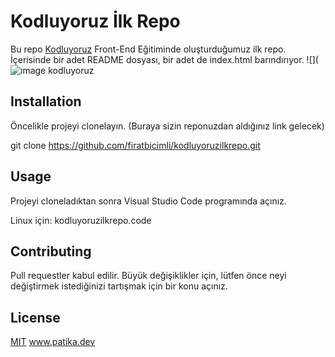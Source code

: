 # Kodluyoruz İlk Repo
Bu repo [Kodluyoruz](https://www.kodluyoruz.org/) Front-End Eğitiminde oluşturduğumuz ilk repo. İçerisinde bir adet README dosyası, bir adet de index.html barındırıyor.
![](![ımage kodluyoruz](https://user-images.githubusercontent.com/102663969/161450909-2697046c-7cb4-428c-84e2-120abf09732a.png)

## Installation
Öncelikle projeyi clonelayın. (Buraya sizin reponuzdan aldığınız link gelecek)

git clone https://github.com/firatbicimli/kodluyoruzilkrepo.git
## Usage 
Projeyi cloneladıktan sonra Visual Studio Code programında açınız.

Linux için:
kodluyoruzilkrepo.code


## Contributing
Pull requestler kabul edilir. Büyük değişiklikler için, lütfen önce neyi değiştirmek istediğinizi tartışmak için bir konu açınız.
## License
[MIT](https://mit-license.org/)
www.patika.dev

